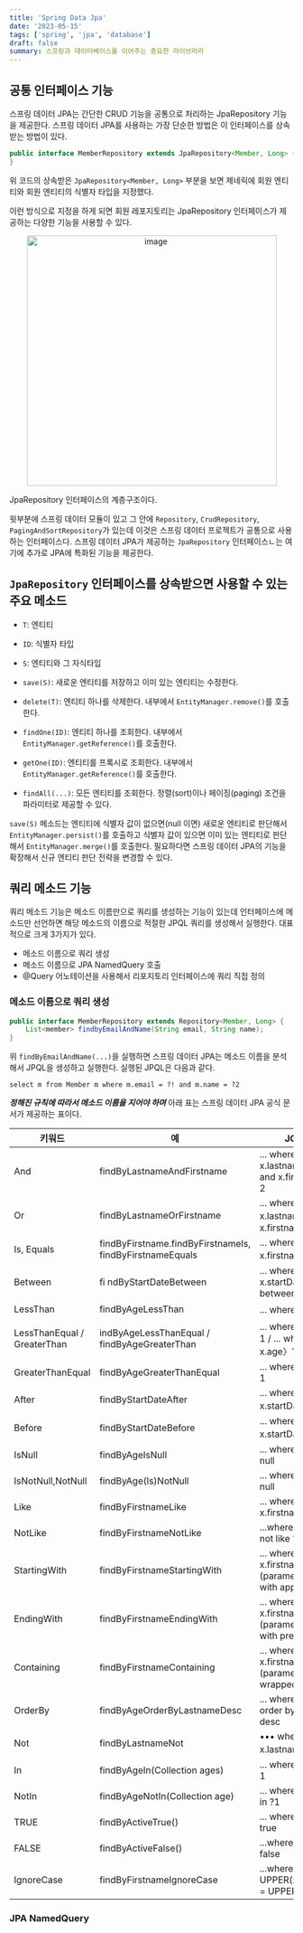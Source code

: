 ```yaml
---
title: 'Spring Data Jpa'
date: '2023-05-15'
tags: ['spring', 'jpa', 'database']
draft: false
summary: 스프링과 데이터베이스를 이어주는 중요한 라이브러리
---
```


## 공통 인터페이스 기능

스프링 데이터 JPA는 간단한 CRUD 기능을 공통으로 처리하는 JpaRepository 기능을 제공한다. 스프링 데이터 JPA를 사용하는 가장 단순한 방법은 이 인터페이스를 상속받는 방법이 있다.

```java
public interface MemberRepository extends JpaRepository<Member, Long> {
}
```

위 코드의 상속받은 `JpaRepository<Member, Long>` 부분을 보면 제네릭에 회원 엔티티와 회원 엔티티의 식별자 타입을 지정했다.

이런 방식으로 지정을 하게 되면 회원 레포지토리는 JpaRepository 인터페이스가 제공하는 다양한 기능을 사용할 수 있다.

<p align="center">
    <img width="443" alt="image" src="https://github.com/EarthDefenseCorps/earth-defense-corps-backend/assets/105579811/28a4d1fe-0124-40c2-a28b-5460b03f0abe"/>
</p>

JpaRepository 인터페이스의 계층구조이다.

윗부분에 스프링 데이터 모듈이 있고 그 안에 `Repository`, `CrudRepository`, `PagingAndSortRepository`가 있는데 이것은 스프링 데이터 프로젝트가 공통으로 사용하는 인터페이스다. 스프링 데이터 JPA가 제공하는 `JpaRepository` 인터페이스ㄴ는 여기에 추가로 JPA에 특화된 기능을 제공한다.

## `JpaRepository` 인터페이스를 상속받으면 사용할 수 있는 주요 메소드

- `T`: 엔티티
- `ID`: 식별자 타입
- `S`: 엔티티와 그 자식타입

- `save(S)`: 새로운 엔티티를 저장하고 이미 있는 엔티티는 수정한다.
- `delete(T)`: 엔티티 하나를 삭제한다. 내부에서 `EntityManager.remove()`를 호출한다.
- `findOne(ID)`: 엔티티 하나를 조회한다. 내부에서 `EntityManager.getReference()`를 호출한다.
- `getOne(ID)`: 엔티티를 프록시로 조회한다. 내부에서 `EntityManager.getReference()`를 호출한다.
- `findAll(...)`: 모든 엔티티를 조회한다. 정렬(sort)이나 페이징(paging) 조건을 파라미터로 제공할 수 있다.

`save(S)` 메소드는 엔티티에 식별자 값이 없으면(null 이면) 새로운 엔티티로 판단해서 `EntityManager.persist()`를 호출하고 식별자 값이 있으면 이미 있는 엔티티로 판단해서 `EntityManager.merge()`를 호출한다. 필요하다면 스프링 데이터 JPA의 기능을 확장해서 신규 엔티티 판단 전략을 변경할 수 있다.

## 쿼리 메소드 기능

쿼리 메소드 기능은 메소드 이름만으로 쿼리를 생성하는 기능이 있는데 인터페이스에 메소드만 선언하면 해당 메소드의 이름으로 적절한 JPQL 쿼리를 생성해서 실행한다.
대표적으로 크게 3가지가 있다.

- 메소드 이름으로 쿼리 생성
- 메소드 이름으로 JPA NamedQuery 호출
- @Query 어노테이션을 사용해서 리포지토리 인터페이스에 쿼리 직접 정의

### 메소드 이름으로 쿼리 생성

```java
public interface MemberRepository extends Repository<Member, Long> {
    List<member> findbyEmailAndName(String email, String name);
}
```

위 `findByEmailAndName(...)`을 실행하면 스프링 데이터 JPA는 메소드 이름을 분석해서 JPQL을 생성하고 실행한다. 실행된 JPQL은 다음과 같다.

```jpaql
select m from Member m where m.email = ?! and m.name = ?2
```

**_정해진 규칙에 따라서 메소드 이름을 지어야 하며_** 아래 표는 스프링 데이터 JPA 공식 문서가 제공하는 표이다.

| 키워드                      | 예                                                       | JQPL 예                                                          |
| --------------------------- | -------------------------------------------------------- | ---------------------------------------------------------------- |
| And                         | findByLastnameAndFirstname                               | ... where x.lastname = ?1 and x.firstname = ?2                   |
| Or                          | findByLastnameOrFirstname                                | ... where x.lastname 三 ?1 or x.firstname = ?2                   |
| Is, Equals                  | findByFirstname.findByFirstnameIs, findByFirstnameEquals | ... where x.firstname 三 1?                                      |
| Between                     | fi ndByStartDateBetween                                  | ... where x.startDate between 1? and ?2                          |
| LessThan                    | findByAgeLessThan                                        | ... where x.age〈 ?1                                             |
| LessThanEqual / GreaterThan | indByAgeLessThanEqual / findByAgeGreaterThan             | ... where x.age〈= ?1 / ... where x.age〉?1                      |
| GreaterThanEqual            | findByAgeGreaterThanEqual                                | ... where x.age >= ?1                                            |
| After                       | findByStartDateAfter                                     | ... where x.startDate〉?1                                        |
| Before                      | findByStartDateBefore                                    | ... where x.startDate〈 ?1                                       |
| IsNull                      | findByAgeIsNull                                          | ... where x.age is null                                          |
| IsNotNull,NotNull           | findByAge(ls)NotNull                                     | ... where x.age not null                                         |
| Like                        | findByFirstnameLike                                      | ... where x.firstname like ?1                                    |
| NotLike                     | findByFirstnameNotLike                                   | ...where x.firstname not like ?1                                 |
| StartingWith                | findByFirstnameStartingWith                              | ... where x.firstname like ?1 (parameter bound with appended %)  |
| EndingWith                  | findByFirstnameEndingWith                                | ... where x.firstname like ?1 (parameter bound with prepended %) |
| Containing                  | findByFirstnameContaining                                | ... where x.firstname like ?1 (parameter bound wrapped in %)     |
| OrderBy                     | findByAgeOrderByLastnameDesc                             | ... where x.age = ?1 order by x.lastname desc                    |
| Not                         | findByLastnameNot                                        | ••• where x.lastname〈〉?1                                       |
| In                          | findByAgeIn(Collection ages)                             | ... where x.age in ?1                                            |
| NotIn                       | findByAgeNotIn(Collection age)                           | ... where x.age not in ?1                                        |
| TRUE                        | findByActiveTrue()                                       | ... where x.active = true                                        |
| FALSE                       | findByActiveFalse()                                      | ...where x.active = false                                        |
| IgnoreCase                  | findByFirstnameIgnoreCase                                | ...where UPPER(x.firstname) = UPPER(?1)                          |

### JPA NamedQuery
